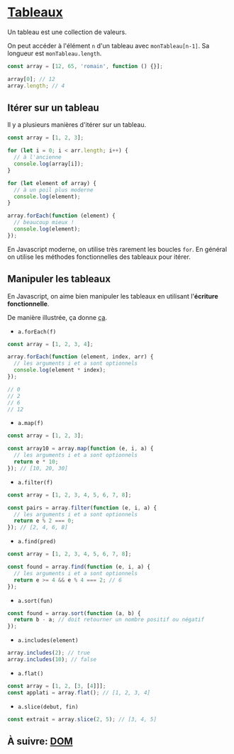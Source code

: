 # [Tableaux](https://developer.mozilla.org/en-US/docs/Web/JavaScript/Reference/Global_Objects/Array)

Un tableau est une collection de valeurs.

On peut accéder à l'élément `n` d'un tableau avec `monTableau[n-1]`. Sa longueur est `monTableau.length`.

```js
const array = [12, 65, 'romain', function () {}];

array[0]; // 12
array.length; // 4
```

## Itérer sur un tableau

Il y a plusieurs manières d'itérer sur un tableau.

```js
const array = [1, 2, 3];

for (let i = 0; i < arr.length; i++) {
  // à l'ancienne
  console.log(array[i]);
}

for (let element of array) {
  // à un poil plus moderne
  console.log(element);
}

array.forEach(function (element) {
  // beaucoup mieux !
  console.log(element);
});
```

En Javascript moderne, on utilise très rarement les boucles `for`. En général on utilise les méthodes fonctionnelles des tableaux pour itérer.

## Manipuler les tableaux

En Javascript, on aime bien manipuler les tableaux en utilisant l'**écriture fonctionnelle**.

De manière illustrée, ça donne [ça](https://twitter.com/steveluscher/status/741089564329054208).

- `a.forEach(f)`

```js
const array = [1, 2, 3, 4];

array.forEach(function (element, index, arr) {
  // les arguments i et a sont optionnels
  console.log(element * index);
});

// 0
// 2
// 6
// 12
```

- `a.map(f)`

```js
const array = [1, 2, 3];

const array10 = array.map(function (e, i, a) {
  // les arguments i et a sont optionnels
  return e * 10;
}); // [10, 20, 30]
```

- `a.filter(f)`

```js
const array = [1, 2, 3, 4, 5, 6, 7, 8];

const pairs = array.filter(function (e, i, a) {
  // les arguments i et a sont optionnels
  return e % 2 === 0;
}); // [2, 4, 6, 8]
```

- `a.find(pred)`

```js
const array = [1, 2, 3, 4, 5, 6, 7, 8];

const found = array.find(function (e, i, a) {
  // les arguments i et a sont optionnels
  return e >= 4 && e % 4 === 2; // 6
});
```

- `a.sort(fun)`

```js
const found = array.sort(function (a, b) {
  return b - a; // doit retourner un nombre positif ou négatif
});
```

- `a.includes(element)`

```js
array.includes(2); // true
array.includes(10); // false
```

- `a.flat()`

```js
const array = [1, 2, [3, [4]]];
const applati = array.flat(); // [1, 2, 3, 4]
```

- `a.slice(debut, fin)`

```js
const extrait = array.slice(2, 5); // [3, 4, 5]
```

## À suivre: [DOM](./2-5_utils.md)
